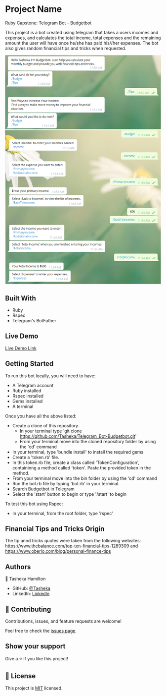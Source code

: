 # Project Name
Ruby Capstone: Telegram Bot - Budgetbot

This project is a bot created  using telegram that takes a users incomes and expenses, and calculates the total income, total expenses and the remaining amount the user will have once he/she has paid his//her expenses. The bot also gives random financial tips and tricks when requested.

![screenshot](assets/screenshot_tip.png)
![screenshot](assets/screenshot_budget.png)

## Built With

- Ruby
- Rspec
- Telegram's BotFather

## Live Demo

[Live Demo Link](https://www.loom.com/share/26ca9db9c24648ffa931508606c9024f)

## Getting Started

To run this bot locally, you will need to have:

- A Telegram account
- Ruby installed
- Rspec installed
- Gems installed
- A terminal

Once you have all the above listed:

- Create a clone of this repository. 
  - In your terminal type 'git clone https://github.com/Tasheka/Telegram_Bot-Budgetbot.git'
  - From your terminal move into the cloned repository folder by using the 'cd' command
- In your terminal, type 'bundle install' to  install the required gems
- Create a 'token.rb' file. 
- In this token.rb file, create a class called 'TokenConfiguration', containinng a method called 'token'. Paste the provided token in the method.
- From your terminal move into the bin folder by using the 'cd' command
- Run the bot.rb file by typing 'bot.rb' in your terminal.
- Search Budgetbot in Telegram
- Select the 'start' button to begin or type '/start' to begin

To test this bot using Rspec:

- In your terminal, from the root folder, type 'rspec'

## Financial Tips and Tricks Origin

The tip annd tricks quotes were taken from the following websites: https://www.thebalance.com/top-ten-financial-tips-1289309 and https://www.oberlo.com/blog/personal-finance-tips

## Authors

👤 Tasheka Hamilton

- GitHub: [@Tasheka](https://github.com/Tasheka)
- LinkedIn: [LinkedIn](https://www.linkedin.com/in/tasheka-hamilton-43532311b/)

## 🤝 Contributing

Contributions, issues, and feature requests are welcome!

Feel free to check the [issues page](https://github.com/Tasheka/Telegram_Bot-Budgetbot/issues).

## Show your support

Give a ⭐️ if you like this project!

## 📝 License

This project is [MIT](lic.url) licensed.

